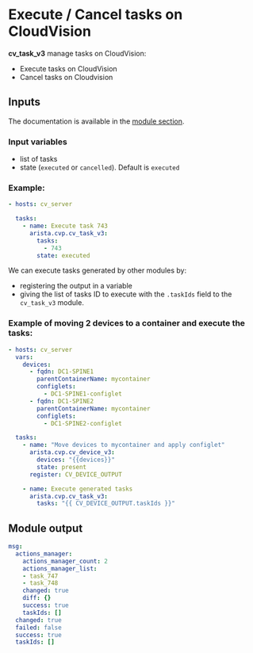 # Execute / Cancel tasks on CloudVision

__cv_task_v3__ manage tasks on CloudVision:

- Execute tasks on CloudVision
- Cancel tasks on Cloudvision

## Inputs

The documentation is available in the [module section](../../modules/cv_task_v3.rst.md).

### Input variables

- list of tasks
- state (`executed` or `cancelled`). Default is `executed`

### Example:

```yaml
- hosts: cv_server

  tasks:
    - name: Execute task 743
      arista.cvp.cv_task_v3:
        tasks:
          - 743
        state: executed
```

We can execute tasks generated by other modules by:

* registering the output in a variable
* giving the list of tasks ID to execute with the `.taskIds` field to the `cv_task_v3` module.

### Example of moving 2 devices to a container and execute the tasks:

```yaml
- hosts: cv_server
  vars:
    devices:
      - fqdn: DC1-SPINE1
        parentContainerName: mycontainer
        configlets:
          - DC1-SPINE1-configlet
      - fqdn: DC1-SPINE2
        parentContainerName: mycontainer
        configlets:
          - DC1-SPINE2-configlet

  tasks:
    - name: "Move devices to mycontainer and apply configlet"
      arista.cvp.cv_device_v3:
        devices: "{{devices}}"
        state: present
      register: CV_DEVICE_OUTPUT

    - name: Execute generated tasks
      arista.cvp.cv_task_v3:
        tasks: "{{ CV_DEVICE_OUTPUT.taskIds }}"
```


## Module output

```yaml
msg:
  actions_manager:
    actions_manager_count: 2
    actions_manager_list:
    - task_747
    - task_748
    changed: true
    diff: {}
    success: true
    taskIds: []
  changed: true
  failed: false
  success: true
  taskIds: []
```

